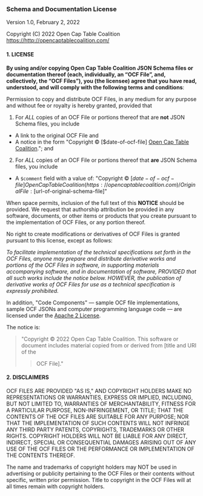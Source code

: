 ### Schema and Documentation License

Version 1.0, February 2, 2022

Copyright (C) 2022 Open Cap Table Coalition <https://http://opencaptablecoalition.com/>

#### 1. LICENSE

**By using and/or copying Open Cap Table Coalition JSON Schema files or documentation thereof
(each, individually, an “OCF File”, and, collectively, the “OCF Files”), you (the licensee)
agree that you have read, understood, and will comply with the following terms and conditions**:

Permission to copy and distribute OCF Files, in any medium for any purpose and without fee or
royalty is hereby granted, provided that

1. For _ALL_ copies of an OCF File or portions thereof that are **not** JSON Schema files, you include

- A link to the original OCF File and
- A notice in the form "Copyright © [$date-of-ocf-file] [Open Cap Table Coalition](https://opencaptablecoalition.com)."; and

2. For _ALL_ copies of an OCF File or portions thereof that **are** JSON Schema files, you include

- A `$comment` field with a value of: "Copyright © [$date-of-ocf-file]
  Open Cap Table Coalition (https://opencaptablecoalition.com) / Original File: [$url-of-original-schema-file]"

When space permits, inclusion of the full text of this **NOTICE** should be provided. We request
that authorship attribution be provided in any software, documents, or other items or products
that you create pursuant to the implementation of OCF Files, or any portion thereof.

No right to create modifications or derivatives of OCF Files is granted pursuant to this license,
except as follows:

_To facilitate implementation of the technical specifications set forth in
the OCF Files, anyone may prepare and distribute derivative works and
portions of the OCF Files in software, in supporting materials accompanying
software, and in documentation of software, PROVIDED that all such
works include the notice below. HOWEVER, the publication of derivative
works of OCF Files for use as a technical specification is expressly prohibited._

In addition, "Code Components" — sample OCF file implementations, sample OCF JSONs and computer
programming language code — are licensed under the [Apache 2 License](https://www.apache.org/licenses/LICENSE-2.0).

The notice is:

> "Copyright © 2022 Open Cap Table Coalition. This software or document
> includes material copied from or derived from [title and URI of the
>
> > OCF File]."

#### 2. DISCLAIMERS

OCF FILES ARE PROVIDED "AS IS," AND COPYRIGHT HOLDERS MAKE NO REPRESENTATIONS OR WARRANTIES,
EXPRESS OR IMPLIED, INCLUDING, BUT NOT LIMITED TO, WARRANTIES OF MERCHANTABILITY, FITNESS
FOR A PARTICULAR PURPOSE, NON-INFRINGEMENT, OR TITLE; THAT THE CONTENTS OF THE OCF FILES ARE
SUITABLE FOR ANY PURPOSE; NOR THAT THE IMPLEMENTATION OF SUCH CONTENTS WILL NOT INFRINGE ANY
THIRD PARTY PATENTS, COPYRIGHTS, TRADEMARKS OR OTHER RIGHTS. COPYRIGHT HOLDERS WILL NOT BE LIABLE
FOR ANY DIRECT, INDIRECT, SPECIAL OR CONSEQUENTIAL DAMAGES ARISING OUT OF ANY USE OF THE OCF FILES
OR THE PERFORMANCE OR IMPLEMENTATION OF THE CONTENTS THEREOF.

The name and trademarks of copyright holders may NOT be used in advertising or publicity pertaining
to the OCF Files or their contents without specific, written prior permission. Title to copyright
in the OCF Files will at all times remain with copyright holders.
